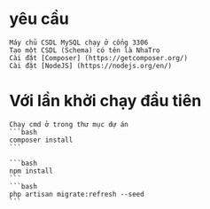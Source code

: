 # yêu cầu 
    Máy chủ CSDL MySQL chạy ở cổng 3306
    Tạo một CSDL (Schema) có tên là NhaTro
    Cài đặt [Composer] (https://getcomposer.org/)
    Cài đặt [NodeJS] (https://nodejs.org/en/)
# Với lần khởi chạy đầu tiên
    Chạy cmd ở trong thư mục dự án
    ```bash
    composer install
    ```

    ```bash
    npm install
    ```
    ```bash
    php artisan migrate:refresh --seed
    ```

